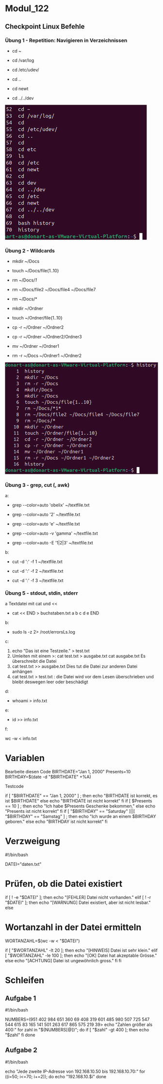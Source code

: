# Modul_122
## Checkpoint Linux Befehle

### Übung 1 - Repetition: Navigieren in Verzeichnissen

- cd ~

- cd /var/log

- cd /etc/udev/

- cd ..

- cd newt

- cd ../../dev

![Bashscript](Aufgabe_1.png)

### Übung 2 - Wildcards

- mkdir ~/Docs

- touch ~/Docs/file{1..10}

- rm ~/Docs/*1*

- rm ~/Docs/file2 ~/Docs/file4 ~/Docs/file7

- rm ~/Docs/*

- mkdir ~/Ordner

- touch ~/Ordner/file{1..10}

- cp -r ~/Ordner ~/Ordner2

- cp -r ~/Ordner ~/Ordner2/Ordner3

- mv ~/Ordner ~/Ordner1

- rm -r ~/Docs ~/Ordner1 ~/Ordner2

![Bashscript](Aufgabe_2.png)

### Übung 3 - grep, cut (, awk)

a: 

- grep --color=auto 'obelix' ~/textfile.txt

- grep --color=auto '2' ~/textfile.txt

- grep --color=auto 'e' ~/textfile.txt

- grep --color=auto -v 'gamma' ~/textfile.txt

- grep --color=auto -E '1|2|3' ~/textfile.txt

b:

- cut -d ':' -f 1 ~/textfile.txt

- cut -d ':' -f 2 ~/textfile.txt

- cut -d ':' -f 3 ~/textfile.txt


### Übung 5 - stdout, stdin, stderr

a Textdatei mit cat und <<

- cat << END > buchstaben.txt
a
b
c
d
e
END

b:

- sudo ls -z 2> /root/errorsLs.log


c:

1.  echo "Das ist eine Testzeile." > test.txt
2. Umleiten mit einem >:  cat test.txt > ausgabe.txt
 cat ausgabe.txt    Es überschreibt die Datei
3. cat test.txt >> ausgabe.txt
Dies tut die Datei zur anderen Datei anhängen
4. cat test.txt > test.txt : die Datei wird vor dem Lesen überschrieben und bleibt deswegen leer oder beschädigt

d: 

- whoami > info.txt

e:

- id >> info.txt

f:

wc -w < info.txt

# Variablen

Bearbeite diesen Code
BIRTHDATE="Jan 1, 2000"
Presents=10
BIRTHDAY=$(date -d "$BIRTHDATE" +%A)

Testcode

if [ "$BIRTHDATE" == "Jan 1, 2000" ] ; then
    echo "BIRTHDATE ist korrekt, es ist $BIRTHDATE"
else
    echo "BIRTHDATE ist nicht korrekt"
fi
if [ $Presents == 10 ] ; then
    echo "Ich habe $Presents Geschenke bekommen."
else
    echo "Presents ist nicht korrekt"
fi
if [ "$BIRTHDAY" == "Saturday" ]||[ "$BIRTHDAY" == "Samstag" ] ; then
    echo "Ich wurde an einem $BIRTHDAY geboren."
else
    echo "BIRTHDAY ist nicht korrekt"
fi


# Verzweigung

#!/bin/bash

DATEI="daten.txt"

# Prüfen, ob die Datei existiert
if [ ! -e "$DATEI" ]; then
  echo "[FEHLER] Datei nicht vorhanden."
elif [ ! -r "$DATEI" ]; then
  echo "[WARNUNG] Datei existiert, aber ist nicht lesbar."
else
  # Wortanzahl in der Datei ermitteln
  WORTANZAHL=$(wc -w < "$DATEI")

  if [ "$WORTANZAHL" -lt 20 ]; then
    echo "[HINWEIS] Datei ist sehr klein."
  elif [ "$WORTANZAHL" -le 100 ]; then
    echo "[OK] Datei hat akzeptable Grösse."
  else
    echo "[ACHTUNG] Datei ist ungewöhnlich gross."
  fi
fi


# Schleifen

## Aufgabe 1

#!/bin/bash

NUMBERS=(951 402 984 651 360 69 408 319 601 485 980 507 725 547 544 615 83 165 141 501 263 617 865 575 219 39>
echo "Zahlen größer als 400:"
for zahl in "${NUMBERS[@]}"; do
  if [ "$zahl" -gt 400 ]; then
    echo "$zahl"
  fi
done

## Aufgabe 2

#!/bin/bash

echo "Jede zweite IP-Adresse von 192.168.10.50 bis 192.168.10.70:"
for ((i=50; i<=70; i+=2)); do
  echo "192.168.10.$i"
done

